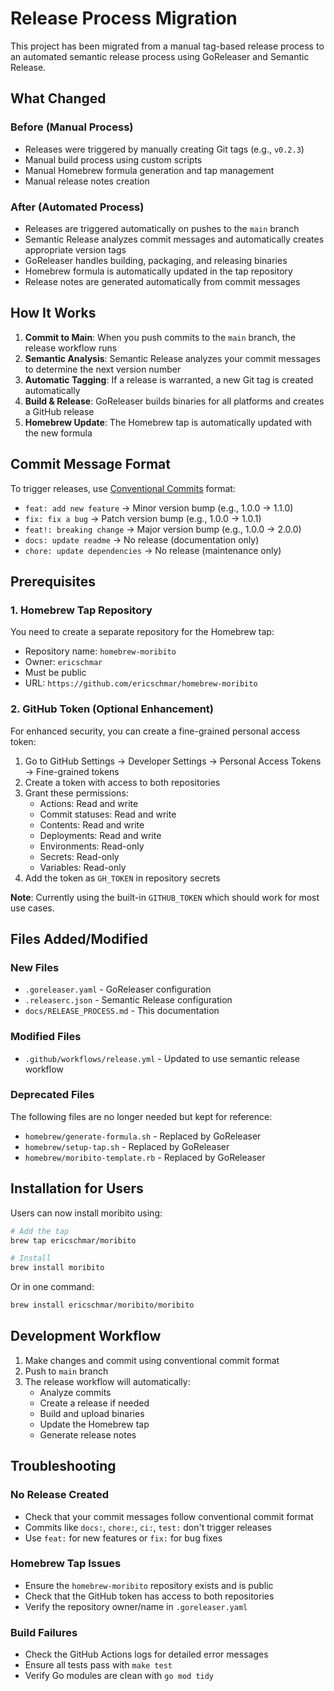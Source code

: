 # Release Process Migration

This project has been migrated from a manual tag-based release process to an automated semantic release process using GoReleaser and Semantic Release.

## What Changed

### Before (Manual Process)

-   Releases were triggered by manually creating Git tags (e.g., `v0.2.3`)
-   Manual build process using custom scripts
-   Manual Homebrew formula generation and tap management
-   Manual release notes creation

### After (Automated Process)

-   Releases are triggered automatically on pushes to the `main` branch
-   Semantic Release analyzes commit messages and automatically creates appropriate version tags
-   GoReleaser handles building, packaging, and releasing binaries
-   Homebrew formula is automatically updated in the tap repository
-   Release notes are generated automatically from commit messages

## How It Works

1. **Commit to Main**: When you push commits to the `main` branch, the release workflow runs
2. **Semantic Analysis**: Semantic Release analyzes your commit messages to determine the next version number
3. **Automatic Tagging**: If a release is warranted, a new Git tag is created automatically
4. **Build & Release**: GoReleaser builds binaries for all platforms and creates a GitHub release
5. **Homebrew Update**: The Homebrew tap is automatically updated with the new formula

## Commit Message Format

To trigger releases, use [Conventional Commits](https://www.conventionalcommits.org/) format:

-   `feat: add new feature` → Minor version bump (e.g., 1.0.0 → 1.1.0)
-   `fix: fix a bug` → Patch version bump (e.g., 1.0.0 → 1.0.1)
-   `feat!: breaking change` → Major version bump (e.g., 1.0.0 → 2.0.0)
-   `docs: update readme` → No release (documentation only)
-   `chore: update dependencies` → No release (maintenance only)

## Prerequisites

### 1. Homebrew Tap Repository

You need to create a separate repository for the Homebrew tap:

-   Repository name: `homebrew-moribito`
-   Owner: `ericschmar`
-   Must be public
-   URL: `https://github.com/ericschmar/homebrew-moribito`

### 2. GitHub Token (Optional Enhancement)

For enhanced security, you can create a fine-grained personal access token:

1. Go to GitHub Settings → Developer Settings → Personal Access Tokens → Fine-grained tokens
2. Create a token with access to both repositories
3. Grant these permissions:
    - Actions: Read and write
    - Commit statuses: Read and write
    - Contents: Read and write
    - Deployments: Read and write
    - Environments: Read-only
    - Secrets: Read-only
    - Variables: Read-only
4. Add the token as `GH_TOKEN` in repository secrets

**Note**: Currently using the built-in `GITHUB_TOKEN` which should work for most use cases.

## Files Added/Modified

### New Files

-   `.goreleaser.yaml` - GoReleaser configuration
-   `.releaserc.json` - Semantic Release configuration
-   `docs/RELEASE_PROCESS.md` - This documentation

### Modified Files

-   `.github/workflows/release.yml` - Updated to use semantic release workflow

### Deprecated Files

The following files are no longer needed but kept for reference:

-   `homebrew/generate-formula.sh` - Replaced by GoReleaser
-   `homebrew/setup-tap.sh` - Replaced by GoReleaser
-   `homebrew/moribito-template.rb` - Replaced by GoReleaser

## Installation for Users

Users can now install moribito using:

```bash
# Add the tap
brew tap ericschmar/moribito

# Install
brew install moribito
```

Or in one command:

```bash
brew install ericschmar/moribito/moribito
```

## Development Workflow

1. Make changes and commit using conventional commit format
2. Push to `main` branch
3. The release workflow will automatically:
    - Analyze commits
    - Create a release if needed
    - Build and upload binaries
    - Update the Homebrew tap
    - Generate release notes

## Troubleshooting

### No Release Created

-   Check that your commit messages follow conventional commit format
-   Commits like `docs:`, `chore:`, `ci:`, `test:` don't trigger releases
-   Use `feat:` for new features or `fix:` for bug fixes

### Homebrew Tap Issues

-   Ensure the `homebrew-moribito` repository exists and is public
-   Check that the GitHub token has access to both repositories
-   Verify the repository owner/name in `.goreleaser.yaml`

### Build Failures

-   Check the GitHub Actions logs for detailed error messages
-   Ensure all tests pass with `make test`
-   Verify Go modules are clean with `go mod tidy`
